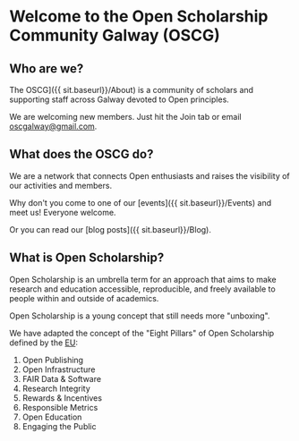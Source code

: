 # Welcome to the Open Scholarship Community Galway (OSCG)

## Who are we?

The OSCG]({{ sit.baseurl}}/About) is a community of scholars and supporting staff across Galway devoted to Open principles. 

We are welcoming new members. Just hit the Join tab or email oscgalway@gmail.com. 

## What does the OSCG do?

We are a network that connects Open enthusiasts and raises the visibility of our activities and  members.

Why don't you come to one of our [events]({{ sit.baseurl}}/Events) and meet us! Everyone welcome.

Or you can read our [blog posts]({{ sit.baseurl}}/Blog).

## What is Open Scholarship?

 Open Scholarship is an umbrella term for an approach that aims to make  research and education accessible, reproducible, and freely available to people within and outside of academics.  

Open Scholarship is a young concept that still needs more "unboxing". 

We have adapted the concept of the "Eight Pillars" of Open Scholarship defined by the [EU](https://ec.europa.eu/research/openscience/index.cfm?pg=open-science-policy-platform):

1. Open Publishing
2. Open Infrastructure
3. FAIR Data & Software
4. Research Integrity
5. Rewards & Incentives
6. Responsible Metrics
7. Open Education
8. Engaging the Public

